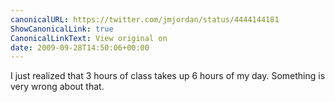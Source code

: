 ```yaml
---
canonicalURL: https://twitter.com/jmjordan/status/4444144181
ShowCanonicalLink: true
CanonicalLinkText: View original on
date: 2009-09-28T14:50:06+00:00
---
```

I just realized that 3 hours of class takes up 6 hours of my day. Something is very wrong about that.
